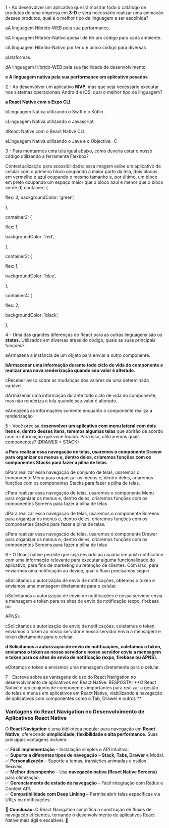 1 - Ao desenvolver um aplicativo que irá mostrar todo o catálogo de produtos de uma
empresa em **3-D** e será necessário realizar uma animação desses produtos, qual é o
melhor tipo de linguagem a ser escolhida?

aA linguagem Híbrido-WEB pela sua performance.

bA linguagem Híbrido-Nativo apesar de ter um código para cada ambiente.

cA linguagem Híbrido-Nativo por ter um único código para diversas

plataformas.

dA linguagem Híbrido-WEB pela sua facilidade de desenvolvimento

**e A linguagem nativa pela sua performance em aplicativo pesados** 


2 - Ao desenvolver um aplicativo **MVP**, mas que seja necessário executar nos sistemas
operacionais Android e iOS, qual o melhor tipo de linguagem?

**a React Native com o Expo CLI.**

bLinguagem Nativa utilizando o Swift e o Kotlin .

cLinguagem Nativa utilizando o Javascript.

dReact Native com o React Native CLI.

eLinguagem Nativa utilizando o Java e o Objective -C

3 - Para montarmos uma tela igual abaixo, como deveria estar o nosso código utilizando a
ferramenta Flexbox? 

Contextualização para acessibilidade: essa imagem exibe um aplicativo de celular
com o primeiro bloco ocupando a maior parte da tela, dois blocos em vermelho e azul
ocupando o mesmo tamanho e, por último, um bloco em preto ocupando um espaço
maior que o bloco azul e menor que o bloco verde
d) container: {

flex: 3, 
backgroundColor: 'green',

},

container2: {

flex: 1,

backgroundColor: 'red',

},

container3: {

flex: 1,

backgroundColor: 'blue',

},

container4: {

flex: 2,

backgroundColor: 'black',

},

4 - Uma das grandes diferenças do React para as outras linguagens são os **states.**
Utilizados em diversas áreas do código, quais as suas principais funções?

aArmazena a instância de um objeto para enviar a outro componente.

**bArmazenar uma informação durante todo ciclo de vida do componente e**
**realizar uma nova renderização quando seu valor é alterado.**

cReceber aviso sobre as mudanças dos valores de uma determinada variável.

dArmazenar uma informação durante todo ciclo de vida do componente, mas
não renderiza a tela quando seu valor é alterado.

eArmazena as informações somente enquanto o componente realiza a
renderização

5 - Você precisa d**esenvolver um aplicativo com menu lateral com dois itens e, dentro**
**desses itens, teremos algumas telas** que abrirão de acordo com a informação que você
tocará. Para isso, utilizaremos quais componentes? (DRAWER + STACK)

**a Para realizar essa navegação de telas, usaremos o componente Drawer para**
**organizar os menus e, dentro deles, criaremos funções com os**
**componentes Stacks para fazer a pilha de telas**.

bPara realizar essa navegação de conjunto de telas, usaremos o componente
Menu para organizar os menus e, dentro deles, criaremos funções com os
componentes Stacks para fazer a pilha de telas.

cPara realizar essa navegação de telas, usaremos o componente Menu para
organizar os menus e, dentro deles, criaremos funções com os
componentes Screens para fazer a pilha de telas

dPara realizar essa navegação de telas, usaremos o componente Screens para
organizar os menus e, dentro deles, criaremos funções com os
componentes Stacks para fazer a pilha de telas.

ePara realizar essa navegação de telas, usaremos o componente Drawer para
organizar os menus e, dentro deles, criaremos funções com os
componentes Screens para fazer a pilha de telas

6 - O React native permite que seja enviado ao usuário um push notification com uma
informação relevante para executar alguma funcionalidade do aplicativo, para fins de
marketing ou retenção de clientes. Com isso, para enviarmos uma notificação
ao device, qual o fluxo precisamos seguir:

aSolicitamos a autorização de envio de notificações, obtemos o token e
enviamos uma mensagem diretamente para o celular.

bSolicitamos a autorização de envio de notificações e nosso servidor envia a
mensagem e token para os sites de envio de notificação (expo, firebase ou

APNS).

cSolicitamos a autorização de envio de notificações, coletamos o token,
enviamos o token ao nosso servidor e nosso servidor envia a mensagem
e token diretamente para o celular.

**d Solicitamos a autorização de envio de notificações, coletamos o token,**
**enviamos o token ao nosso servidor e nosso servidor envia a mensagem e**
**token para os sites de envio de notificação (expo, firebase ou APNS).**

eObtemos o token e enviamos uma mensagem diretamente para o celular.

7 - Escreva sobre as vantagens do uso do React Navigation no desenvolvimento de
aplicativos em React Native.
RESPOSTA:
**O React Native é um conjunto de componentes importantes para realizar a gestão de
telas e menus em aplicativos em React Native, viabilizando a navegação de aplicativos
com componentes como o Tab, Drawer e outros  **

### **Vantagens do React Navigation no Desenvolvimento de Aplicativos React Native**

O **React Navigation** é uma biblioteca popular para navegação em **React Native**, oferecendo **simplicidade, flexibilidade e alta performance**. Suas principais vantagens incluem:

✅ **Fácil implementação** – Instalação simples e API intuitiva.  
✅ **Suporte a diferentes tipos de navegação** – **Stack, Tabs, Drawer** e Modal.  
✅ **Personalização** – Suporte a temas, transições animadas e estilos flexíveis.  
✅ **Melhor desempenho** – Usa **navegação nativa (React Native Screens)** para otimização.  
✅ **Gerenciamento de estado de navegação** – Fácil integração com Redux e Context API.  
✅ **Compatibilidade com Deep Linking** – Permite abrir telas específicas via URLs ou notificações.

📌 **Conclusão:** O React Navigation simplifica a construção de fluxos de navegação eficientes, tornando o desenvolvimento de aplicativos React Native mais ágil e escalável. 🚀